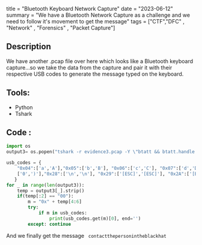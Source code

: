 title = "Bluetooth Keyboard Network Capture"
date = "2023-06-12"
summary = "We have a Bluetooth Network Capture as a challenge and we need to follow it's movement to get the message" 
tags = ["CTF","DFC" , "Network" , "Forensics" , "Packet Capture"]

## Description

We have another .pcap file[](https://github.com/blueee04/DFC-writeups/raw/main/evidence3/evidence3.pcap) over here which looks like a Bluetooth keyboard capture…so we take the data from the capture and pair it with their respective USB codes to generate the message typed on the keyboard.

## Tools:
* Python
* Tshark

## Code :
```py
import os
output3= os.popen("tshark -r evidence3.pcap -Y \"btatt && btatt.handle == 0x0018\" -T fields -e \"btatt.value\"").readlines()

usb_codes = {
    "0x04":['a','A'],"0x05":['b','B'], "0x06":['c','C'], "0x07":['d','D'], "0x08":['e','E'], "0x09":['f','F'],"0x0A":['g','G'],"0x0B":['h','H'], "0x0C":['i','I'], "0x0D":['j','J'], "0x0E":['k','K'], "0x0F":['l','L'],"0x10":['m','M'], "0x11":['n','N'], "0x12":['o','O'], "0x13":['p','P'], "0x14":['q','Q'], "0x15":['r','R'],"0x16":['s','S'], "0x17":['t','T'], "0x18":['u','U'], "0x19":['v','V'], "0x1A":['w','W'], "0x1B":['x','X'],"0x1C":['y','Y'], "0x1D":['z','Z'], "0x1E":['1','!'], "0x1F":['2','@'], "0x20":['3','#'], "0x21":['4','$'],"0x22":['5','%'], "0x23":['6','^'], "0x24":['7','&'], "0x25":['8','*'], "0x26":['9','('], "0x27":
    ['0',')'],"0x28":['\n','\n'], "0x29":['[ESC]','[ESC]'], "0x2A":['[BACKSPACE]','[BACKSPACE]'], "0x2B":['\t','\t'],"0x2C":[' ',' '], "0x2D":['-','_'], "0x2E":['=','+'], "0x2F":['[','{'], "0x30":[']','}'], "0x31":['\',"|'],"0x32":['#','~'], "0x33":";:", "0x34":"'\"", "0x36":",<",  "0x37":".>", "0x38":"/?","0x39":['[CAPSLOCK]','[CAPSLOCK]'], "0x3A":['F1'], "0x3B":['F2'], "0x3C":['F3'], "0x3D":['F4'], "0x3E":['F5'], "0x3F":['F6'], "0x41":['F7'], "0x42":['F8'], "0x43":['F9'], "0x44":['F10'], "0x45":['F11'],"0x46":['F12'], "0x4F":[u'→',u'→'], "0x50":[u'←',u'←'], "0x51":[u'↓',u'↓'], "0x52":[u'↑',u'↑']
   }
for _ in range(len(output3)):
    temp = output3[_].strip()
    if(temp[:2] == "00"):
        m = "0x" + temp[4:6]
        try:
            if m in usb_codes:
                print(usb_codes.get(m)[0], end='')
        except: continue
```
And we finally get the message
``` contactthepersonintheblackhat```